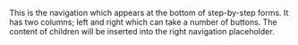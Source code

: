 This is the navigation which appears at the bottom of step-by-step forms. It has two columns; left and right which can take a number of buttons. The content of children will be inserted into the right navigation placeholder.
